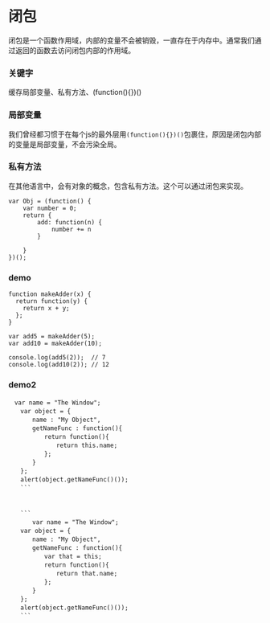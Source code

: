 # 闭包
闭包是一个函数作用域，内部的变量不会被销毁，一直存在于内存中。通常我们通过返回的函数去访问闭包内部的作用域。
### 关键字
缓存局部变量、私有方法、(function(){})()

### 局部变量
我们曾经都习惯于在每个js的最外层用`(function(){})()`包裹住，原因是闭包内部的变量是局部变量，不会污染全局。

### 私有方法
在其他语言中，会有对象的概念，包含私有方法。这个可以通过闭包来实现。

```
var Obj = (function() {
    var number = 0;
    return {
        add: function(n) {
            number += n
        }

    }
})();
```

### demo
```
function makeAdder(x) {
  return function(y) {
    return x + y;
  };
}

var add5 = makeAdder(5);
var add10 = makeAdder(10);

console.log(add5(2));  // 7
console.log(add10(2)); // 12
```
### demo2
```
　var name = "The Window";
　　var object = {
　　　　name : "My Object",
　　　　getNameFunc : function(){
　　　　　　return function(){
　　　　　　　　return this.name;
　　　　　　};
　　　　}
　　};
　　alert(object.getNameFunc()());
　　```
　　
　　
　　```
　　　　var name = "The Window";
　　var object = {
　　　　name : "My Object",
　　　　getNameFunc : function(){
　　　　　　var that = this;
　　　　　　return function(){
　　　　　　　　return that.name;
　　　　　　};
　　　　}
　　};
　　alert(object.getNameFunc()());
　　```


